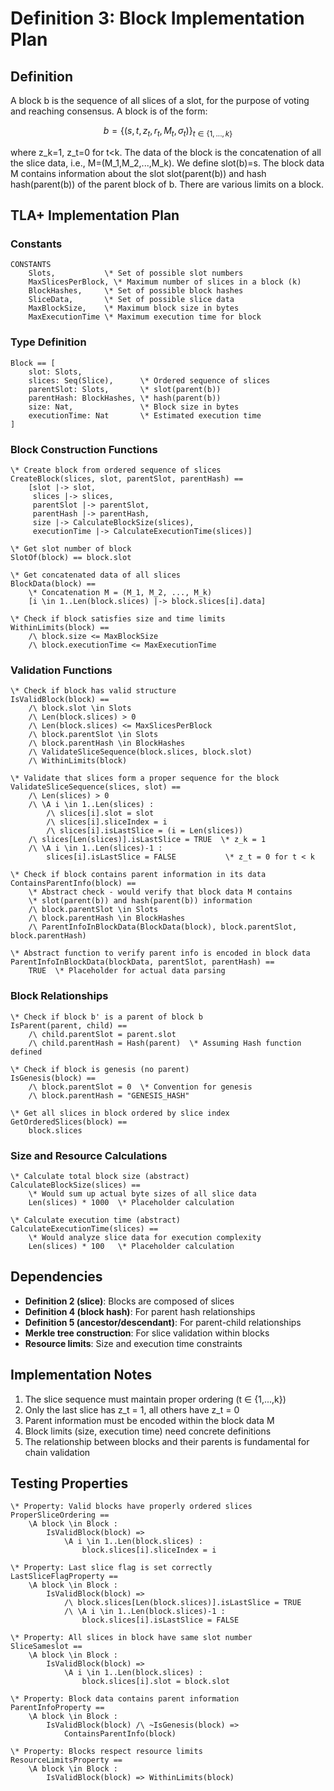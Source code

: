 # Definition 3: Block Implementation Plan

## Definition
A block b is the sequence of all slices of a slot, for the purpose of voting and reaching consensus. A block is of the form:

$$b = \{(s,t,z_t,r_t,M_t,\sigma_t)\}_{t\in\{1,...,k\}}$$

where z_k=1, z_t=0 for t<k. The data of the block is the concatenation of all the slice data, i.e., M=(M_1,M_2,...,M_k). We define slot(b)=s. The block data M contains information about the slot slot(parent(b)) and hash hash(parent(b)) of the parent block of b. There are various limits on a block.

## TLA+ Implementation Plan

### Constants
```tla
CONSTANTS
    Slots,           \* Set of possible slot numbers
    MaxSlicesPerBlock, \* Maximum number of slices in a block (k)
    BlockHashes,     \* Set of possible block hashes
    SliceData,       \* Set of possible slice data
    MaxBlockSize,    \* Maximum block size in bytes
    MaxExecutionTime \* Maximum execution time for block
```

### Type Definition
```tla
Block == [
    slot: Slots,
    slices: Seq(Slice),      \* Ordered sequence of slices
    parentSlot: Slots,       \* slot(parent(b))
    parentHash: BlockHashes, \* hash(parent(b))
    size: Nat,               \* Block size in bytes
    executionTime: Nat       \* Estimated execution time
]
```

### Block Construction Functions
```tla
\* Create block from ordered sequence of slices
CreateBlock(slices, slot, parentSlot, parentHash) ==
    [slot |-> slot,
     slices |-> slices,
     parentSlot |-> parentSlot,
     parentHash |-> parentHash,
     size |-> CalculateBlockSize(slices),
     executionTime |-> CalculateExecutionTime(slices)]

\* Get slot number of block
SlotOf(block) == block.slot

\* Get concatenated data of all slices
BlockData(block) ==
    \* Concatenation M = (M_1, M_2, ..., M_k)
    [i \in 1..Len(block.slices) |-> block.slices[i].data]

\* Check if block satisfies size and time limits
WithinLimits(block) ==
    /\ block.size <= MaxBlockSize
    /\ block.executionTime <= MaxExecutionTime
```

### Validation Functions
```tla
\* Check if block has valid structure
IsValidBlock(block) ==
    /\ block.slot \in Slots
    /\ Len(block.slices) > 0
    /\ Len(block.slices) <= MaxSlicesPerBlock
    /\ block.parentSlot \in Slots
    /\ block.parentHash \in BlockHashes
    /\ ValidateSliceSequence(block.slices, block.slot)
    /\ WithinLimits(block)

\* Validate that slices form a proper sequence for the block
ValidateSliceSequence(slices, slot) ==
    /\ Len(slices) > 0
    /\ \A i \in 1..Len(slices) :
        /\ slices[i].slot = slot
        /\ slices[i].sliceIndex = i
        /\ slices[i].isLastSlice = (i = Len(slices))
    /\ slices[Len(slices)].isLastSlice = TRUE  \* z_k = 1
    /\ \A i \in 1..Len(slices)-1 : 
        slices[i].isLastSlice = FALSE           \* z_t = 0 for t < k

\* Check if block contains parent information in its data
ContainsParentInfo(block) ==
    \* Abstract check - would verify that block data M contains
    \* slot(parent(b)) and hash(parent(b)) information
    /\ block.parentSlot \in Slots
    /\ block.parentHash \in BlockHashes
    /\ ParentInfoInBlockData(BlockData(block), block.parentSlot, block.parentHash)

\* Abstract function to verify parent info is encoded in block data
ParentInfoInBlockData(blockData, parentSlot, parentHash) ==
    TRUE  \* Placeholder for actual data parsing
```

### Block Relationships
```tla
\* Check if block b' is a parent of block b
IsParent(parent, child) ==
    /\ child.parentSlot = parent.slot
    /\ child.parentHash = Hash(parent)  \* Assuming Hash function defined

\* Check if block is genesis (no parent)
IsGenesis(block) ==
    /\ block.parentSlot = 0  \* Convention for genesis
    /\ block.parentHash = "GENESIS_HASH"

\* Get all slices in block ordered by slice index
GetOrderedSlices(block) ==
    block.slices
```

### Size and Resource Calculations
```tla
\* Calculate total block size (abstract)
CalculateBlockSize(slices) ==
    \* Would sum up actual byte sizes of all slice data
    Len(slices) * 1000  \* Placeholder calculation

\* Calculate execution time (abstract)
CalculateExecutionTime(slices) ==
    \* Would analyze slice data for execution complexity
    Len(slices) * 100   \* Placeholder calculation
```

## Dependencies
- **Definition 2 (slice)**: Blocks are composed of slices
- **Definition 4 (block hash)**: For parent hash relationships
- **Definition 5 (ancestor/descendant)**: For parent-child relationships
- **Merkle tree construction**: For slice validation within blocks
- **Resource limits**: Size and execution time constraints

## Implementation Notes
1. The slice sequence must maintain proper ordering (t ∈ {1,...,k})
2. Only the last slice has z_t = 1, all others have z_t = 0
3. Parent information must be encoded within the block data M
4. Block limits (size, execution time) need concrete definitions
5. The relationship between blocks and their parents is fundamental for chain validation

## Testing Properties
```tla
\* Property: Valid blocks have properly ordered slices
ProperSliceOrdering ==
    \A block \in Block :
        IsValidBlock(block) =>
            \A i \in 1..Len(block.slices) :
                block.slices[i].sliceIndex = i

\* Property: Last slice flag is set correctly
LastSliceFlagProperty ==
    \A block \in Block :
        IsValidBlock(block) =>
            /\ block.slices[Len(block.slices)].isLastSlice = TRUE
            /\ \A i \in 1..Len(block.slices)-1 :
                block.slices[i].isLastSlice = FALSE

\* Property: All slices in block have same slot number
SliceSameslot ==
    \A block \in Block :
        IsValidBlock(block) =>
            \A i \in 1..Len(block.slices) :
                block.slices[i].slot = block.slot

\* Property: Block data contains parent information
ParentInfoProperty ==
    \A block \in Block :
        IsValidBlock(block) /\ ~IsGenesis(block) =>
            ContainsParentInfo(block)

\* Property: Blocks respect resource limits
ResourceLimitsProperty ==
    \A block \in Block :
        IsValidBlock(block) => WithinLimits(block)
```